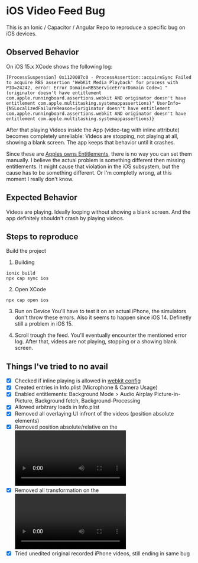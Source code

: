 # iOS Video Feed Bug

This is an Ionic / Capacitor / Angular Repo to reproduce a specific bug on iOS devices.

## Observed Behavior

On iOS 15.x XCode shows the following log:
```
[ProcessSuspension] 0x1120087c0 - ProcessAssertion::acquireSync Failed to acquire RBS assertion 'WebKit Media Playback' for process with PID=24242, error: Error Domain=RBSServiceErrorDomain Code=1 "(originator doesn't have entitlement com.apple.runningboard.assertions.webkit AND originator doesn't have entitlement com.apple.multitasking.systemappassertions)" UserInfo={NSLocalizedFailureReason=(originator doesn't have entitlement com.apple.runningboard.assertions.webkit AND originator doesn't have entitlement com.apple.multitasking.systemappassertions)}
```
After that playing Videos inside the App (video-tag with inline attribute) becomes completely unreliable: Videos are stopping, not playing at all, showing a blank screen. The app keeps that behavior until it crashes.

Since these are [Apples owns Entitlements](https://developer.apple.com/forums/thread/702207?answerId=707281022#707281022), there is no way you can set them manually. I believe the actual problem is something different then missing entitlements. It might cause that violation in the iOS subsystem, but the cause has to be something different. Or I'm completly wrong, at this moment I really don't know. 

## Expected Behavior

Videos are playing. Ideally looping without showing a blank screen. And the app definitely shouldn't crash by playing videos.

## Steps to reproduce

Build the project

1. Building
```
ionic build 
npx cap sync ios
```

2. Open XCode
```
npx cap open ios
```

3. Run on Device
You'll have to test it on an actual iPhone, the simulators don't throw these errors. Also it seems to happen since iOS 14. Definetly still a problem in iOS 15.

4. Scroll trough the feed. You'll eventually encounter the mentioned error log. After that, videos are not playing, stopping or a showing blank screen.

## Things I've tried to no avail

- [x] Checked if inline playing is allowed in [webkit config](https://github.com/ionic-team/capacitor/blob/main/ios/Capacitor/Capacitor/CAPBridgeViewController.swift#L108)
- [x] Created entries in Info.plist (Microphone & Camera Usage)
- [x] Enabled entitlements: Background Mode > Audio Airplay Picture-in-Picture, Background fetch, Background-Processing
- [x] Allowed arbitrary loads in Info.plist
- [x] Removed all overlaying UI infront of the videos (position absolute elements)
- [x] Removed position absolute/relative on the <video>-element itself
- [x] Removed all transformation on the <video>-element (transform, object-fit, removed even resizing via width/height)
- [x] Tried unedited original recorded iPhone videos, still ending in same bug
